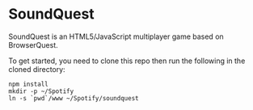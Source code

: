SoundQuest
==========

SoundQuest is an HTML5/JavaScript multiplayer game based on BrowserQuest.

To get started, you need to clone this repo then run the following in the cloned directory:

    npm install
    mkdir -p ~/Spotify
    ln -s `pwd`/www ~/Spotify/soundquest

